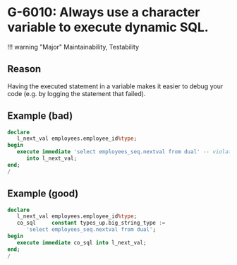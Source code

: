 # G-6010: Always use a character variable to execute dynamic SQL.

!!! warning "Major"
    Maintainability, Testability

## Reason

Having the executed statement in a variable makes it easier to debug your code (e.g. by logging the statement that failed).

## Example (bad)

``` sql
declare
   l_next_val employees.employee_id%type;
begin
   execute immediate 'select employees_seq.nextval from dual' -- violates also G-1050
      into l_next_val;
end;
/
```

## Example (good)

``` sql
declare
   l_next_val employees.employee_id%type;
   co_sql     constant types_up.big_string_type :=
      'select employees_seq.nextval from dual';
begin
   execute immediate co_sql into l_next_val;
end;
/
```
